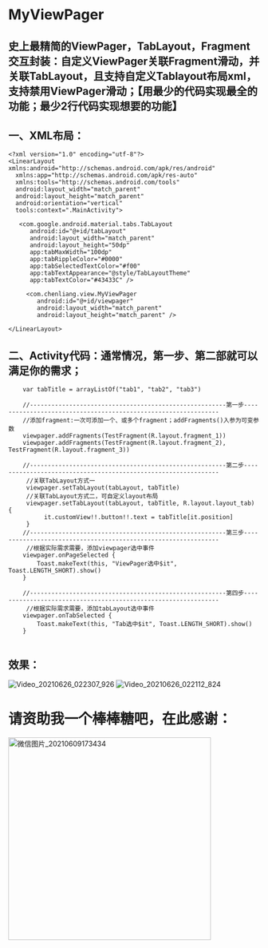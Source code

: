 # MyViewPager
## 史上最精简的ViewPager，TabLayout，Fragment交互封装：自定义ViewPager关联Fragment滑动，并关联TabLayout，且支持自定义Tablayout布局xml，支持禁用ViewPager滑动；【用最少的代码实现最全的功能；最少2行代码实现想要的功能】

## 一、XML布局：
```
<?xml version="1.0" encoding="utf-8"?>  
<LinearLayout xmlns:android="http://schemas.android.com/apk/res/android"  
  xmlns:app="http://schemas.android.com/apk/res-auto"  
  xmlns:tools="http://schemas.android.com/tools"  
  android:layout_width="match_parent"  
  android:layout_height="match_parent"  
  android:orientation="vertical"  
  tools:context=".MainActivity">  
  
   <com.google.android.material.tabs.TabLayout 
      android:id="@+id/tabLayout"  
      android:layout_width="match_parent"  
      android:layout_height="50dp"  
      app:tabMaxWidth="100dp"  
      app:tabRippleColor="#0000"  
      app:tabSelectedTextColor="#f00"  
      app:tabTextAppearance="@style/TabLayoutTheme"  
      app:tabTextColor="#43433C" />  

     <com.chenliang.view.MyViewPager  
        android:id="@+id/viewpager"  
        android:layout_width="match_parent"  
        android:layout_height="match_parent" />  
  
</LinearLayout>
```
  
## 二、Activity代码：通常情况，第一步、第二部就可以满足你的需求；

```
    var tabTitle = arrayListOf("tab1", "tab2", "tab3")  
    
    //-------------------------------------------------------第一步---------------------------------------------------------------
    //添加fragment:一次可添加一个、或多个fragment；addFragments()入参为可变参数
    viewpager.addFragments(TestFragment(R.layout.fragment_1))  
    viewpager.addFragments(TestFragment(R.layout.fragment_2), TestFragment(R.layout.fragment_3))  
    
    //-------------------------------------------------------第二步---------------------------------------------------------------
     //关联TabLayout方式一
     viewpager.setTabLayout(tabLayout, tabTitle)  
     //关联TabLayout方式二，可自定义layout布局
     viewpager.setTabLayout(tabLayout, tabTitle, R.layout.layout_tab) {  
          it.customView!!.button!!.text = tabTitle[it.position]  
     }  
    //-------------------------------------------------------第三步---------------------------------------------------------------    
     //根据实际需求需要，添加viewpager选中事件  
    viewpager.onPageSelected {  
        Toast.makeText(this, "ViewPager选中$it", Toast.LENGTH_SHORT).show()  
    }  
    
    //-------------------------------------------------------第四步---------------------------------------------------------------    
     //根据实际需求需要，添加tabLayout选中事件
    viewpager.onTabSelected {  
        Toast.makeText(this, "Tab选中$it", Toast.LENGTH_SHORT).show()  
    }
    
```

## 效果：
![Video_20210626_022307_926](https://user-images.githubusercontent.com/4067327/123504615-1cfce280-d68d-11eb-8fa8-da1eb827b933.gif)
![Video_20210626_022112_824](https://user-images.githubusercontent.com/4067327/123504612-179f9800-d68d-11eb-83b3-c191023beec3.gif)


# 请资助我一个棒棒糖吧，在此感谢：

<img width="406" alt="微信图片_20210609173434" src="https://user-images.githubusercontent.com/4067327/121332592-989b2780-c94a-11eb-9543-a4e00db3b759.png">


 
